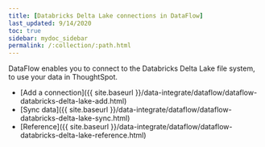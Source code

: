 ```yaml
---
title: [Databricks Delta Lake connections in DataFlow]
last_updated: 9/14/2020
toc: true
sidebar: mydoc_sidebar
permalink: /:collection/:path.html
---
```

DataFlow enables you to connect to the Databricks Delta Lake file system, to use your data in ThoughtSpot.

- [Add a connection]({{ site.baseurl }}/data-integrate/dataflow/dataflow-databricks-delta-lake-add.html)
- [Sync data]({{ site.baseurl }}/data-integrate/dataflow/dataflow-databricks-delta-lake-sync.html)
- [Reference]({{ site.baseurl }}/data-integrate/dataflow/dataflow-databricks-delta-lake-reference.html)
